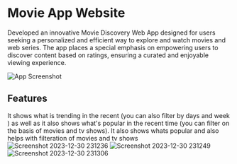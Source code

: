 # Movie App Website
Developed an innovative Movie Discovery Web App designed for users seeking a personalized and efficient way to explore and watch movies and web series. The app places a special emphasis on empowering users to discover content based on ratings, ensuring a curated and enjoyable viewing experience.


![App Screenshot](https://github.com/Saket281/movix/assets/131553738/c9ad2c14-92c0-4643-8cae-3310ce87fbd1)

## Features

It shows what is trending in the recent (you can also filter by days and week ) as well as it also shows what's popular in the recent time (you can filter on the basis of movies and tv shows).
It also shows whats popular and also helps with filteration of movies and tv shows
![Screenshot 2023-12-30 231236](https://github.com/Saket281/movix/assets/131553738/c178258e-3ce3-4491-bece-75d73a718cbb)
![Screenshot 2023-12-30 231249](https://github.com/Saket281/movix/assets/131553738/24fa28f7-0618-42f8-b419-ddb2e123d1b2)
![Screenshot 2023-12-30 231306](https://github.com/Saket281/movix/assets/131553738/8b3abbb5-6a2f-4315-8dd4-4d49fa88f6dd)
